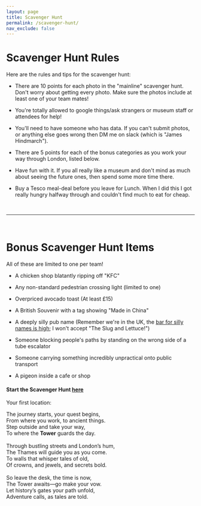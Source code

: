 ```yaml
---
layout: page
title: Scavenger Hunt
permalink: /scavenger-hunt/
nav_exclude: false
---
```


# Scavenger Hunt Rules

Here are the rules and tips for the scavenger hunt:

- There are 10 points for each photo in the "mainline" scavenger hunt. Don't worry about getting every photo. Make sure the photos include at least one of your team mates!

- You're totally allowed to google things/ask strangers or museum staff or attendees for help!

- You'll need to have someone who has data. If you can't submit photos, or anything else goes wrong then DM me on slack (which is "James Hindmarch").

- There are 5 points for each of the bonus categories as you work your way through London, listed below.

- Have fun with it. If you all really like a museum and don't mind as much about seeing the future ones, then spend some more time there.

- Buy a Tesco meal-deal before you leave for Lunch. When I did this I got really hungry halfway through and couldn't find much to eat for cheap.

<br>

---

<br>

# Bonus Scavenger Hunt Items

All of these are limited to one per team!

- A chicken shop blatantly ripping off "KFC"

- Any non-standard pedestrian crossing light (limited to one)

- Overpriced avocado toast (At least £15)

- A British Souvenir with a tag showing "Made in China"

- A deeply silly pub name (Remember we're in the UK, the [bar for silly names is high](https://www.google.com/search?q=silly+uk+place+names&rlz=1C1CHBF_enGB1067GB1067&oq=silly+uk+place+n&gs_lcrp=EgZjaHJvbWUqBwgAEAAYgAQyBwgAEAAYgAQyBggBEEUYOTIICAIQABgWGB4yCAgDEAAYFhgeMggIBBAAGBYYHjIICAUQABgWGB4yCAgGEAAYFhgeMg0IBxAAGIYDGIAEGIoFMg0ICBAAGIYDGIAEGIoFMgoICRAAGKIEGIkF0gEIMTY0NGowajeoAgCwAgA&sourceid=chrome&ie=UTF-8); I won't accept "The Slug and Lettuce!")

- Someone blocking people's paths by standing on the wrong side of a tube escalator

- Someone carrying something incredibly unpractical onto public transport

- A pigeon inside a cafe or shop

#### Start the Scavenger Hunt [here](https://docs.google.com/forms/d/e/1FAIpQLSeL-2YgWNK9Z_8cx-F3pOg9LgNJg06jKdjliDbYT1e5WwnSWg/viewform?vc=0&c=0&w=1&flr=0&usp=mail_form_link)

Your first location:

The journey starts, your quest begins,<br>
From where you work, to ancient things.<br>
Step outside and take your way,<br>
To where the **Tower** guards the day.<br>
<br>
Through bustling streets and London’s hum,<br>
The Thames will guide you as you come.<br>
To walls that whisper tales of old,<br>
Of crowns, and jewels, and secrets bold.<br>
<br>
So leave the desk, the time is now,<br>
The Tower awaits—go make your vow.<br>
Let history’s gates your path unfold,<br>
Adventure calls, as tales are told.<br>



